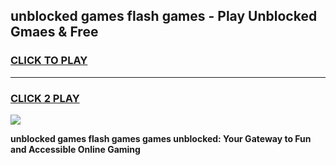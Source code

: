 
## unblocked games flash games - Play Unblocked Gmaes & Free
<h3>
<a href="https://news.freeplayer.one?title=unblocked_games_flash_games&ref=16F">CLICK TO PLAY</a></h3>
<hr>

<h3>
<a href="https://news.freeplayer.one?title=unblocked_games_flash_games&ref=16F">CLICK 2 PLAY</a>
  
</h3>

<a href="https://news.freeplayer.one?title=unblocked_games_flash_games&ref=16F/"><img src="https://clearcache.store/games.png"></a>


**unblocked games flash games games unblocked: Your Gateway to Fun and Accessible Online Gaming**

